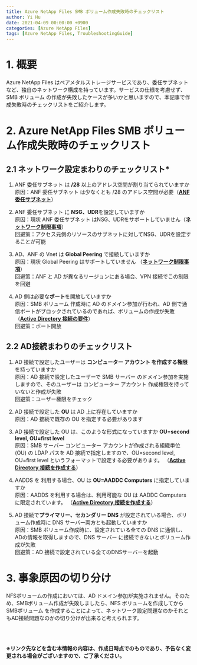 ```yaml
---
title: Azure NetApp Files SMB ボリューム作成失敗時のチェックリスト
author: Yi Hu
date: 2021-04-09 00:00:00 +0900
categories: [Azure NetApp Files]
tags: [Azure NetApp Files, TroubleshootingGuide]
---
```

# 1. 概要
Azure NetApp Files はベアメタルストレージサービスであり、委任サブネットなど、独自のネットワーク構成を持っています。サービスの仕様を考慮せず、SMB ボリューム の作成が失敗したケースが多いかと思いますので、本記事で作成失敗時のチェックリストをご紹介します。

# 2. Azure NetApp Files SMB ボリューム作成失敗時のチェックリスト
## **2.1 ネットワーク設定まわりのチェックリスト*** 
1. ANF 委任サブネット は **/28** 以上のアドレス空間が割り当てられていますか  
原因：ANF 委任サブネット は少なくとも /28 のアドレス空間が必要（[**ANF委任サブネット**](https://docs.microsoft.com/ja-jp/azure/azure-netapp-files/azure-netapp-files-delegate-subnet)）

2. ANF 委任サブネット に **NSG、UDR**を設定していますか  
原因：現状 ANF 委任サブネット はNSG、UDRをサポートしていません（[**ネットワーク制限事項**](https://docs.microsoft.com/ja-jp/azure/azure-netapp-files/azure-netapp-files-network-topologies#constraints)）  
回避策：アクセス元側のリソースのサブネットに対してNSG、UDRを設定することが可能  

3. AD、ANF の Vnet は **Global Peering** で接続していますか  
原因：現状 Global Peering はサポートしていません  （[**ネットワーク制限事項**](https://docs.microsoft.com/ja-jp/azure/azure-netapp-files/azure-netapp-files-network-topologies#constraints)）  
回避策：ANF と AD が異なるリージョンにある場合、VPN 接続でこの制限を回避

4. AD 側は必要な**ポート**を開放していますか  
原因：SMB ボリューム 作成時に AD のドメイン参加が行われ、AD 側で通信ポートがブロックされているのであれば、ボリュームの作成が失敗 （[**Active Directory 接続の要件**](https://docs.microsoft.com/ja-jp/azure/azure-netapp-files/create-active-directory-connections#requirements-for-active-directory-connections)）  
回避策：ポート開放


## **2.2 AD接続まわりのチェックリスト**
1. AD 接続で設定したユーザーは **コンピューター アカウント を作成する権限**を持っていますか  
原因：AD 接続で設定したユーザーで SMB サーバー のドメイン参加を実施しますので、そのユーザーは コンピューター アカウント 作成権限を持っていないと作成が失敗  
回避策：ユーザー権限をチェック

2. AD 接続で設定した **OU** は AD 上に存在していますか  
原因：AD 接続で既存の OU を指定する必要があります 

3. AD 接続で設定した OU は、このような形式になっていますか **OU=second level, OU=first level**  
原因：SMB サーバー コンピューター アカウントが作成される組織単位 (OU) の LDAP パスを AD 接続で指定しますので、OU=second level, OU=first level というフォーマットで設定する必要があります。
（[**Active Directory 接続を作成する**](https://docs.microsoft.com/ja-jp/azure/azure-netapp-files/create-active-directory-connections#create-an-active-directory-connection)）  

4. AADDS を 利用する場合、OU は **OU=AADDC Computers** に指定していますか  
原因：AADDS を利用する場合は、利用可能な OU は AADDC Computers に限定されています。
（[**Active Directory 接続を作成する**](https://docs.microsoft.com/ja-jp/azure/azure-netapp-files/create-active-directory-connections#create-an-active-directory-connection)）  

5. AD 接続で**プライマリー、セカンダリー DNS** が設定されている場合、ボリューム作成時に DNS サーバー両方とも起動していますか  
原因：SMB ボリューム作成時に、設定されている全ての DNS に通信し、ADの情報を取得しますので、DNS サーバー に接続できないとボリューム作成が失敗  
回避策：AD 接続で設定されている全てのDNSサーバーを起動

# 3. 事象原因の切り分け
NFSボリュームの作成においては、AD ドメイン参加が実施されません。そのため、SMBボリューム作成が失敗しましたら、NFS ボリュームを作成してから SMBボリューム を作成することによって、ネットワーク設定問題なのかそれともAD接続問題なのかの切り分けが出来ると考えられます。

<br>
<br>

**※リンク先などを含む本情報の内容は、作成日時点でのものであり、予告なく変更される場合がございますので、ご了承ください。**

[^ga-filters]: [Google Analytics Core Reporting API: Filters](https://developers.google.com/analytics/devguides/reporting/core/v3/reference#filters)